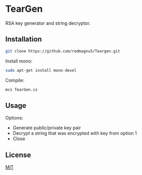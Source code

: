 # TearGen
RSA key generator and string decryptor.

## Installation
```bash
git clone https://github.com/redmagnu5/Teargen.git
```
Install mono:
```bash
sudo apt-get install mono-devel
```
Compile:
```bash
mcs TearGen.cs
```

## Usage
Options:
* Generate public/private key pair
* Decrypt a string that was encrypted with key from option 1
* Close

## License
[MIT](https://choosealicense.com/licenses/mit/)
